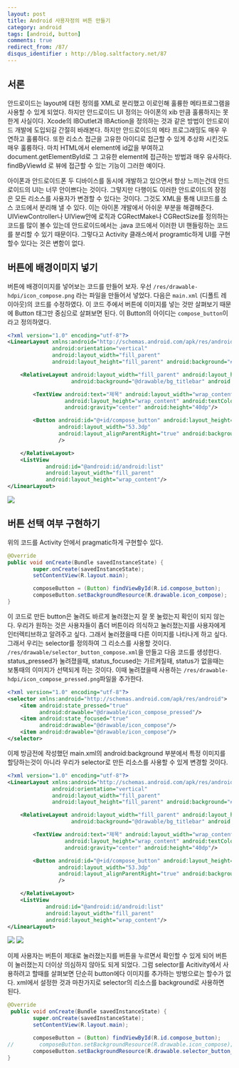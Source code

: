 ```yaml
---
layout: post
title: Android 사용자정의 버튼 만들기
category: android
tags: [android, button]
comments: true
redirect_from: /87/
disqus_identifier : http://blog.saltfactory.net/87
---
```


## 서론

안드로이드는 layout에 대헌 정의를 XML로 분리했고 이로인해 훌륭한 메타프로그램을 사용할 수 있게 되었다. 하지만 안드로이드 UI 정의는 아이폰의 xib 만큼 훌륭하지는 못한게 사실이다. Xcode의 IBOutlet과 IBAction을 정의하는 것과 같은 방법이 안드로이드 개발에 도입되길 간절히 바래본다.
하지만 안드로이드의 메타 프로그래밍도 매우 우연하고 훌륭하다. 또한 리소스 접근을 고유한 아이디로 접근할 수 있게 추상화 시킨것도 매우 훌륭하다. 마치 HTML에서 element에 id값을 부여하고 document.getElementById로 그 고유한 element에 접근하는 방법과 매우 유사하다. findByViewId 로 뷰에 접근할 수 있는 기능이 그러한 예이다.

아이폰과 안드로이드폰  두 디바이스를 동시에 개발하고 있으면서 항상 느끼는건데 안드로이드의 UI는 너무 안이쁘다는 것이다. 그렇지만 다행이도 이러한 안드로이드의 장점은 모든 리소스를 사용자가 변경할 수 있다는 것이다. 그것도 XML을 통해 UI코드를 소스 코드에서 분리해 낼 수 있다. 이는 아이폰 개발에서 아쉬운 부분을 해결해준다. UIViewController나 UIView안에 로직과 CGRectMake나 CGRectSize를 정의하는 코드를 많이 볼수 있는데 안드로이드에서는 .java 코드에서 이러한 UI 핸들링하는 코드를 분리할 수 있기 때문이다. 그렇다고 Activity 클래스에서 programtic하게 UI를 구현할수 있다는 것은 변함이 없다.

<!--more-->

## 버튼에 배경이미지 넣기

버튼에 배경이미지를 넣어보는 코드를 만들어 보자.
우선 `/res/drawable-hdpi/icon_compose.png` 라는 파일을 만들어서 넣었다. 다음은 `main.xml` (디폴트 레이아웃)의 코드를 수정하였다. 이 코드 주에서 버튼에 이미지를 넣는 것만 살펴보기 때문에 Button 태그만 중심으로 살펴보면 된다. 이 Button의 아이디는 `compose_button`이라고 정의하였다.

```xml
<?xml version="1.0" encoding="utf-8"?>
<LinearLayout xmlns:android="http://schemas.android.com/apk/res/android"
              android:orientation="vertical"
              android:layout_width="fill_parent"
              android:layout_height="fill_parent" android:background="#fff">

    <RelativeLayout android:layout_width="fill_parent" android:layout_height="wrap_content"
                    android:background="@drawable/bg_titlebar" android:padding="8dp">

        <TextView android:text="제목" android:layout_width="wrap_content"
                  android:layout_height="wrap_content" android:textColor="#fff" android:textSize="18dp"
                  android:gravity="center" android:height="40dp"/>

        <Button android:id="@+id/compose_button" android:layout_height="40dp"
                android:layout_width="53.3dp"
                android:layout_alignParentRight="true" android:background="@drawable/icon_compose"
                />

    </RelativeLayout>
    <ListView
            android:id="@android:id/android:list"
            android:layout_width="fill_parent"
            android:layout_height="wrap_content"/>
</LinearLayout>
```

![](http://hbn-blog-assets.s3.amazonaws.com/saltfactory/images/650b4c40-553b-49c0-8153-7144b97d047c)

## 버튼 선택 여부 구현하기

위의 코드를 Activity 안에서 pragmatic하게 구현할수 있다.

```java
@Override
public void onCreate(Bundle savedInstanceState) {
        super.onCreate(savedInstanceState);
        setContentView(R.layout.main);

        composeButton = (Button) findViewById(R.id.compose_button);
        composeButton.setBackgroundResource(R.drawable.icon_compose);
}
```

이 코드로 만든 button은 눌려도 바르게 눌러졌는지 잘 못 눌렀는지 확인이 되지 않는다. 우리가 원하는 것은 사용자들이 좀더 버튼이라 의식하고 눌러졌는지를 사용자에게 인터렉티브하고 알려주고 싶다. 그래서 눌러졌을때 다른 이미지를 나타나게 하고 싶다. 그래서 우리는 selector를 정의하여 그 리소스를 사용할 것이다. `/res/drawable/selector_button_compose.xml`을 만들고 다음 코드를 생성한다. status\_pressed가 눌려졌을때, status\_focused는 가르켜질때, status가 없을때는 보통때의 이미지가 선택되게 하는 것이다. 이때 눌려졌을때 사용하는 `/res/drawable-hdpi/icon_compose_pressed.png`파일을 추가한다.

```xml
<?xml version="1.0" encoding="utf-8"?>
<selector xmlns:android="http://schemas.android.com/apk/res/android">
    <item android:state_pressed="true"
          android:drawable="@drawable/icon_compose_pressed"/>
    <item android:state_focused="true"
          android:drawable="@drawable/icon_compose"/>
    <item android:drawable="@drawable/icon_compose"/>
</selector>
```

이제 방금전에 작성했던 main.xml의 android:background 부분에서 특정 이미지를 할당하는것이 아니라 우리가 selector로 만든 리소스를 사용할 수 있게 변경할 것이다.

```xml
<?xml version="1.0" encoding="utf-8"?>
<LinearLayout xmlns:android="http://schemas.android.com/apk/res/android"
              android:orientation="vertical"
              android:layout_width="fill_parent"
              android:layout_height="fill_parent" android:background="#fff">

    <RelativeLayout android:layout_width="fill_parent" android:layout_height="wrap_content"
                    android:background="@drawable/bg_titlebar" android:padding="8dp">

        <TextView android:text="제목" android:layout_width="wrap_content"
                  android:layout_height="wrap_content" android:textColor="#fff" android:textSize="18dp"
                  android:gravity="center" android:height="40dp"/>

        <Button android:id="@+id/compose_button" android:layout_height="40dp"
                android:layout_width="53.3dp"
                android:layout_alignParentRight="true" android:background="@drawable/selector_button_compose"
                />

    </RelativeLayout>
    <ListView
            android:id="@android:id/android:list"
            android:layout_width="fill_parent"
            android:layout_height="wrap_content"/>
</LinearLayout>
```

![](http://hbn-blog-assets.s3.amazonaws.com/saltfactory/images/5af38bef-1fbe-49f9-9b9c-0a5ea31265c6)
![](http://hbn-blog-assets.s3.amazonaws.com/saltfactory/images/001fbd79-6230-4d34-8d0f-facf663673d2)

이제 사용자는 버튼이 제대로 눌러졌는지를 버튼을 누르면서 확인할 수 있게 되어 버튼이 눌러졌는지 더이상 의심하지 않아도 되게 되었다. 그럼 selector를 Acitivity에서 사용하려고 할때를 살펴보면 단순히 button에다 이미지를 추가하는 방벙으로는 할수가 없다. xml에서 설정한 것과 마찬가지로 selector의 리소스를 background로 사용하면 된다.

```java
@Override
 public void onCreate(Bundle savedInstanceState) {
        super.onCreate(savedInstanceState);
        setContentView(R.layout.main);

        composeButton = (Button) findViewById(R.id.compose_button);
//        composeButton.setBackgroundResource(R.drawable.icon_compose);
        composeButton.setBackgroundResource(R.drawable.selector_button_compose);
}
```

